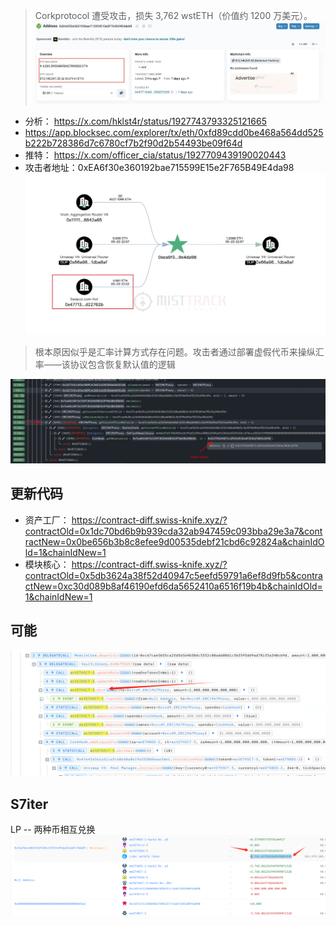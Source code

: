 >Corkprotocol 遭受攻击，损失 3,762 wstETH（价值约 1200 万美元）。
![](media/Pasted%20image%2020250528222543.png)  

- 分析： https://x.com/hklst4r/status/1927743793325121665
- https://app.blocksec.com/explorer/tx/eth/0xfd89cdd0be468a564dd525b222b728386d7c6780cf7b2f90d2b54493be09f64d
- 推特： https://x.com/officer_cia/status/1927709439190020443
- 攻击者地址：0xEA6f30e360192bae715599E15e2F765B49E4da98 ![](media/Pasted%20image%2020250528222426.png)  
 >根本原因似乎是汇率计算方式存在问题。攻击者通过部署虚假代币来操纵汇率——该协议包含恢复默认值的逻辑 

 ![](media/Pasted%20image%2020250528222505.png)  

## 更新代码
- 资产工厂： https://contract-diff.swiss-knife.xyz/?contractOld=0x1dc70bd6b9b939cda32ab947459c093bba29e3a7&contractNew=0x0be656b3b8c8efee9d00535debf21cbd6c92824a&chainIdOld=1&chainIdNew=1
- 模块核心： https://contract-diff.swiss-knife.xyz/?contractOld=0x5db3624a38f52d40947c5eefd59791a6ef8d9fb5&contractNew=0xc30d089b8af46190efd6da5652410a6516f19b4b&chainIdOld=1&chainIdNew=1


## 可能
![](media/Pasted%20image%2020250528222937.png)  



## S7iter 

LP  --  两种币相互兑换
![](media/Pasted%20image%2020250528231815.png)  

